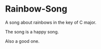 # Rainbow-Song

A song about rainbows in the key of C major.

The song is a happy song.

Also a good one.
